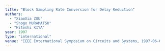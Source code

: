 ```yaml
---
title: "Block Sampling Rate Conversion for Delay Reduction"
authors:
  - "XiaoXia ZOU"
  - "Shogo MURAMATSU"
  - "Hitoshi KIYA"
year: 1997
type: "international"
venue: "IEEE International Symposium on Circuits and Systems, 1997-06-01."
---
```

